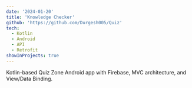 ```yaml
---
date: '2024-01-20'
title: 'Knowledge Checker'
github: 'https://github.com/Durgesh005/Quiz'
tech:
  - Kotlin
  - Android
  - API
  - Retrofit
showInProjects: true
---
```

Kotlin-based Quiz Zone Android app with Firebase, MVC architecture, and View/Data Binding.
